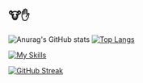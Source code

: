 ## 🐮✋

![Anurag's GitHub stats](https://github-readme-stats.vercel.app/api?username=metolone-xyz&show_icons=true&show_icons=true&count_private=true&theme=neon&hide=contribs,prs)
[![Top Langs](https://github-readme-stats.vercel.app/api/top-langs/?username=metolone-xyz&layout=compact&theme=neon)](https://github.com/anuraghazra/github-readme-stats)

[![My Skills](https://skillicons.dev/icons?i=blender,py,raspberrypi,remix,rust,unity,apple&theme=dark)](https://skillicons.dev)

[![GitHub Streak](http://github-readme-streak-stats.herokuapp.com?user=metolone-xyz&theme=neon&border_radius=5&date_format=n%2Fj%5B%2FY%5D)](https://git.io/streak-stats)
